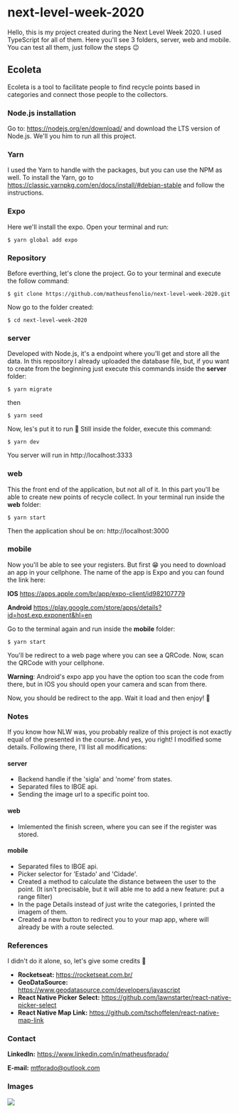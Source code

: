 # next-level-week-2020

Hello, this is my project created during the Next Level Week 2020. I used TypeScript for all of them. Here you'll see 3 folders, server, web and mobile. You can test all them, just follow the steps :wink:

## Ecoleta

Ecoleta is a tool to facilitate people to find recycle points based in categories and connect those people to the collectors.

### Node.js installation

Go to: https://nodejs.org/en/download/ and download the LTS version of Node.js. We'll you him to run all this project.

### Yarn

I used the Yarn to handle with the packages, but you can use the NPM as well.
To install the Yarn, go to https://classic.yarnpkg.com/en/docs/install/#debian-stable and follow the instructions.

### Expo

Here we'll install the expo. Open your terminal and run:

```shell
$ yarn global add expo
```

### Repository

Before everthing, let's clone the project. Go to your terminal and execute the follow command:

```shell
$ git clone https://github.com/matheusfenolio/next-level-week-2020.git
```

Now go to the folder created:

```shell
$ cd next-level-week-2020
```

### server

Developed with Node.js, it's a endpoint where you'll get and store all the data. In this repository I already uploaded the database file, but, if you want to create from the beginning just execute this commands inside the **server** folder:

```shell
$ yarn migrate
```

then

```shell
$ yarn seed
```

Now, les's put it to run :muscle:
Still inside the folder, execute this command:

```shell
$ yarn dev
```

You server will run in http://localhost:3333

### web

This the front end of the application, but not all of it. In this part you'll be able to create new points of recycle collect.
In your terminal run inside the **web** folder:

```shell
$ yarn start
```

Then the application shoul be on: http://localhost:3000

### mobile

Now you'll be able to see your registers. But first :grin: you need to download an app in your cellphone. The name of the app is Expo and you can found the link here: 

**IOS** https://apps.apple.com/br/app/expo-client/id982107779

**Android** https://play.google.com/store/apps/details?id=host.exp.exponent&hl=en

Go to the terminal again and run inside the **mobile** folder:

```shell
$ yarn start
```

You'll be redirect to a web page where you can see a QRCode. Now, scan the QRCode with your cellphone.

**Warning**: Android's expo app you have the option too scan the code from there, but in IOS you should open your camera and scan from there.

Now, you should be redirect to the app. Wait it load and then enjoy! :tada:

### Notes

If you know how NLW was, you probably realize of this project is not exactly equal of the presented in the course.
And yes, you right! I modified some details. Following there, I'll list all modifications:


#### server

- Backend handle if the 'sigla' and 'nome' from states.
- Separated files to IBGE api.
- Sending the image url to a specific point too.

#### web

- Imlemented the finish screen, where you can see if the register was stored.

#### mobile

- Separated files to IBGE api.
- Picker selector for 'Estado' and 'Cidade'.
- Created a method to calculate the distance between the user to the point. (It isn't precisable, but it will able me to add a new feature: put a range filter)
- In the page Details instead of just write the categories, I printed the imagem of them.
- Created a new button to redirect you to your map app, where will already be with a route selected.

### References

I didn't do it alone, so, let's give some credits :pray:

- **Rocketseat:** https://rocketseat.com.br/
- **GeoDataSource:** https://www.geodatasource.com/developers/javascript
- **React Native Picker Select:** https://github.com/lawnstarter/react-native-picker-select
- **React Native Map Link:** https://github.com/tschoffelen/react-native-map-link

### Contact

**LinkedIn:** https://www.linkedin.com/in/matheusfprado/

**E-mail:** mtfprado@outlook.com

### Images

![](Web.gif)


